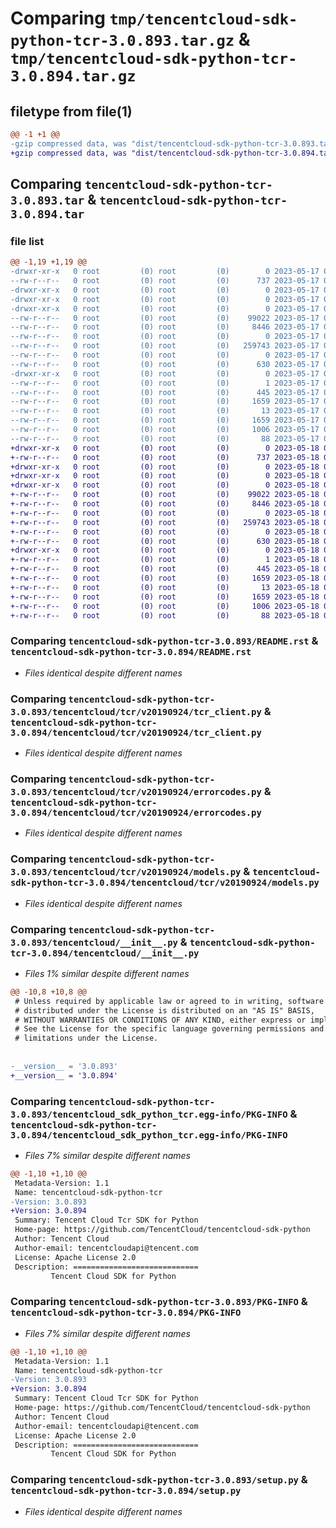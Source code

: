 # Comparing `tmp/tencentcloud-sdk-python-tcr-3.0.893.tar.gz` & `tmp/tencentcloud-sdk-python-tcr-3.0.894.tar.gz`

## filetype from file(1)

```diff
@@ -1 +1 @@
-gzip compressed data, was "dist/tencentcloud-sdk-python-tcr-3.0.893.tar", last modified: Wed May 17 03:41:27 2023, max compression
+gzip compressed data, was "dist/tencentcloud-sdk-python-tcr-3.0.894.tar", last modified: Thu May 18 00:37:57 2023, max compression
```

## Comparing `tencentcloud-sdk-python-tcr-3.0.893.tar` & `tencentcloud-sdk-python-tcr-3.0.894.tar`

### file list

```diff
@@ -1,19 +1,19 @@
-drwxr-xr-x   0 root         (0) root         (0)        0 2023-05-17 03:41:27.000000 tencentcloud-sdk-python-tcr-3.0.893/
--rw-r--r--   0 root         (0) root         (0)      737 2023-05-17 03:41:27.000000 tencentcloud-sdk-python-tcr-3.0.893/README.rst
-drwxr-xr-x   0 root         (0) root         (0)        0 2023-05-17 03:41:27.000000 tencentcloud-sdk-python-tcr-3.0.893/tencentcloud/
-drwxr-xr-x   0 root         (0) root         (0)        0 2023-05-17 03:41:27.000000 tencentcloud-sdk-python-tcr-3.0.893/tencentcloud/tcr/
-drwxr-xr-x   0 root         (0) root         (0)        0 2023-05-17 03:41:27.000000 tencentcloud-sdk-python-tcr-3.0.893/tencentcloud/tcr/v20190924/
--rw-r--r--   0 root         (0) root         (0)    99022 2023-05-17 03:41:27.000000 tencentcloud-sdk-python-tcr-3.0.893/tencentcloud/tcr/v20190924/tcr_client.py
--rw-r--r--   0 root         (0) root         (0)     8446 2023-05-17 03:41:27.000000 tencentcloud-sdk-python-tcr-3.0.893/tencentcloud/tcr/v20190924/errorcodes.py
--rw-r--r--   0 root         (0) root         (0)        0 2023-05-17 03:41:27.000000 tencentcloud-sdk-python-tcr-3.0.893/tencentcloud/tcr/v20190924/__init__.py
--rw-r--r--   0 root         (0) root         (0)   259743 2023-05-17 03:41:27.000000 tencentcloud-sdk-python-tcr-3.0.893/tencentcloud/tcr/v20190924/models.py
--rw-r--r--   0 root         (0) root         (0)        0 2023-05-17 03:41:27.000000 tencentcloud-sdk-python-tcr-3.0.893/tencentcloud/tcr/__init__.py
--rw-r--r--   0 root         (0) root         (0)      630 2023-05-17 03:41:27.000000 tencentcloud-sdk-python-tcr-3.0.893/tencentcloud/__init__.py
-drwxr-xr-x   0 root         (0) root         (0)        0 2023-05-17 03:41:27.000000 tencentcloud-sdk-python-tcr-3.0.893/tencentcloud_sdk_python_tcr.egg-info/
--rw-r--r--   0 root         (0) root         (0)        1 2023-05-17 03:41:27.000000 tencentcloud-sdk-python-tcr-3.0.893/tencentcloud_sdk_python_tcr.egg-info/dependency_links.txt
--rw-r--r--   0 root         (0) root         (0)      445 2023-05-17 03:41:27.000000 tencentcloud-sdk-python-tcr-3.0.893/tencentcloud_sdk_python_tcr.egg-info/SOURCES.txt
--rw-r--r--   0 root         (0) root         (0)     1659 2023-05-17 03:41:27.000000 tencentcloud-sdk-python-tcr-3.0.893/tencentcloud_sdk_python_tcr.egg-info/PKG-INFO
--rw-r--r--   0 root         (0) root         (0)       13 2023-05-17 03:41:27.000000 tencentcloud-sdk-python-tcr-3.0.893/tencentcloud_sdk_python_tcr.egg-info/top_level.txt
--rw-r--r--   0 root         (0) root         (0)     1659 2023-05-17 03:41:27.000000 tencentcloud-sdk-python-tcr-3.0.893/PKG-INFO
--rw-r--r--   0 root         (0) root         (0)     1006 2023-05-17 03:41:27.000000 tencentcloud-sdk-python-tcr-3.0.893/setup.py
--rw-r--r--   0 root         (0) root         (0)       88 2023-05-17 03:41:27.000000 tencentcloud-sdk-python-tcr-3.0.893/setup.cfg
+drwxr-xr-x   0 root         (0) root         (0)        0 2023-05-18 00:37:57.000000 tencentcloud-sdk-python-tcr-3.0.894/
+-rw-r--r--   0 root         (0) root         (0)      737 2023-05-18 00:37:57.000000 tencentcloud-sdk-python-tcr-3.0.894/README.rst
+drwxr-xr-x   0 root         (0) root         (0)        0 2023-05-18 00:37:57.000000 tencentcloud-sdk-python-tcr-3.0.894/tencentcloud/
+drwxr-xr-x   0 root         (0) root         (0)        0 2023-05-18 00:37:57.000000 tencentcloud-sdk-python-tcr-3.0.894/tencentcloud/tcr/
+drwxr-xr-x   0 root         (0) root         (0)        0 2023-05-18 00:37:57.000000 tencentcloud-sdk-python-tcr-3.0.894/tencentcloud/tcr/v20190924/
+-rw-r--r--   0 root         (0) root         (0)    99022 2023-05-18 00:37:57.000000 tencentcloud-sdk-python-tcr-3.0.894/tencentcloud/tcr/v20190924/tcr_client.py
+-rw-r--r--   0 root         (0) root         (0)     8446 2023-05-18 00:37:57.000000 tencentcloud-sdk-python-tcr-3.0.894/tencentcloud/tcr/v20190924/errorcodes.py
+-rw-r--r--   0 root         (0) root         (0)        0 2023-05-18 00:37:57.000000 tencentcloud-sdk-python-tcr-3.0.894/tencentcloud/tcr/v20190924/__init__.py
+-rw-r--r--   0 root         (0) root         (0)   259743 2023-05-18 00:37:57.000000 tencentcloud-sdk-python-tcr-3.0.894/tencentcloud/tcr/v20190924/models.py
+-rw-r--r--   0 root         (0) root         (0)        0 2023-05-18 00:37:57.000000 tencentcloud-sdk-python-tcr-3.0.894/tencentcloud/tcr/__init__.py
+-rw-r--r--   0 root         (0) root         (0)      630 2023-05-18 00:37:57.000000 tencentcloud-sdk-python-tcr-3.0.894/tencentcloud/__init__.py
+drwxr-xr-x   0 root         (0) root         (0)        0 2023-05-18 00:37:57.000000 tencentcloud-sdk-python-tcr-3.0.894/tencentcloud_sdk_python_tcr.egg-info/
+-rw-r--r--   0 root         (0) root         (0)        1 2023-05-18 00:37:57.000000 tencentcloud-sdk-python-tcr-3.0.894/tencentcloud_sdk_python_tcr.egg-info/dependency_links.txt
+-rw-r--r--   0 root         (0) root         (0)      445 2023-05-18 00:37:57.000000 tencentcloud-sdk-python-tcr-3.0.894/tencentcloud_sdk_python_tcr.egg-info/SOURCES.txt
+-rw-r--r--   0 root         (0) root         (0)     1659 2023-05-18 00:37:57.000000 tencentcloud-sdk-python-tcr-3.0.894/tencentcloud_sdk_python_tcr.egg-info/PKG-INFO
+-rw-r--r--   0 root         (0) root         (0)       13 2023-05-18 00:37:57.000000 tencentcloud-sdk-python-tcr-3.0.894/tencentcloud_sdk_python_tcr.egg-info/top_level.txt
+-rw-r--r--   0 root         (0) root         (0)     1659 2023-05-18 00:37:57.000000 tencentcloud-sdk-python-tcr-3.0.894/PKG-INFO
+-rw-r--r--   0 root         (0) root         (0)     1006 2023-05-18 00:37:57.000000 tencentcloud-sdk-python-tcr-3.0.894/setup.py
+-rw-r--r--   0 root         (0) root         (0)       88 2023-05-18 00:37:57.000000 tencentcloud-sdk-python-tcr-3.0.894/setup.cfg
```

### Comparing `tencentcloud-sdk-python-tcr-3.0.893/README.rst` & `tencentcloud-sdk-python-tcr-3.0.894/README.rst`

 * *Files identical despite different names*

### Comparing `tencentcloud-sdk-python-tcr-3.0.893/tencentcloud/tcr/v20190924/tcr_client.py` & `tencentcloud-sdk-python-tcr-3.0.894/tencentcloud/tcr/v20190924/tcr_client.py`

 * *Files identical despite different names*

### Comparing `tencentcloud-sdk-python-tcr-3.0.893/tencentcloud/tcr/v20190924/errorcodes.py` & `tencentcloud-sdk-python-tcr-3.0.894/tencentcloud/tcr/v20190924/errorcodes.py`

 * *Files identical despite different names*

### Comparing `tencentcloud-sdk-python-tcr-3.0.893/tencentcloud/tcr/v20190924/models.py` & `tencentcloud-sdk-python-tcr-3.0.894/tencentcloud/tcr/v20190924/models.py`

 * *Files identical despite different names*

### Comparing `tencentcloud-sdk-python-tcr-3.0.893/tencentcloud/__init__.py` & `tencentcloud-sdk-python-tcr-3.0.894/tencentcloud/__init__.py`

 * *Files 1% similar despite different names*

```diff
@@ -10,8 +10,8 @@
 # Unless required by applicable law or agreed to in writing, software
 # distributed under the License is distributed on an "AS IS" BASIS,
 # WITHOUT WARRANTIES OR CONDITIONS OF ANY KIND, either express or implied.
 # See the License for the specific language governing permissions and
 # limitations under the License.
 
 
-__version__ = '3.0.893'
+__version__ = '3.0.894'
```

### Comparing `tencentcloud-sdk-python-tcr-3.0.893/tencentcloud_sdk_python_tcr.egg-info/PKG-INFO` & `tencentcloud-sdk-python-tcr-3.0.894/tencentcloud_sdk_python_tcr.egg-info/PKG-INFO`

 * *Files 7% similar despite different names*

```diff
@@ -1,10 +1,10 @@
 Metadata-Version: 1.1
 Name: tencentcloud-sdk-python-tcr
-Version: 3.0.893
+Version: 3.0.894
 Summary: Tencent Cloud Tcr SDK for Python
 Home-page: https://github.com/TencentCloud/tencentcloud-sdk-python
 Author: Tencent Cloud
 Author-email: tencentcloudapi@tencent.com
 License: Apache License 2.0
 Description: ============================
         Tencent Cloud SDK for Python
```

### Comparing `tencentcloud-sdk-python-tcr-3.0.893/PKG-INFO` & `tencentcloud-sdk-python-tcr-3.0.894/PKG-INFO`

 * *Files 7% similar despite different names*

```diff
@@ -1,10 +1,10 @@
 Metadata-Version: 1.1
 Name: tencentcloud-sdk-python-tcr
-Version: 3.0.893
+Version: 3.0.894
 Summary: Tencent Cloud Tcr SDK for Python
 Home-page: https://github.com/TencentCloud/tencentcloud-sdk-python
 Author: Tencent Cloud
 Author-email: tencentcloudapi@tencent.com
 License: Apache License 2.0
 Description: ============================
         Tencent Cloud SDK for Python
```

### Comparing `tencentcloud-sdk-python-tcr-3.0.893/setup.py` & `tencentcloud-sdk-python-tcr-3.0.894/setup.py`

 * *Files identical despite different names*

